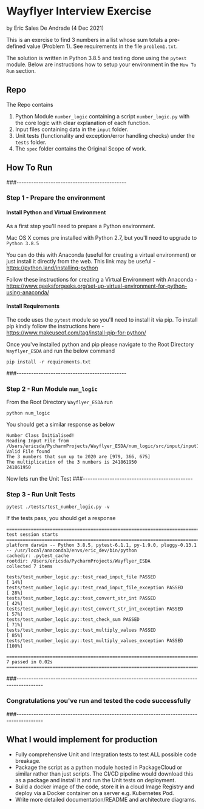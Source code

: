 # Wayflyer Interview Exercise
by Eric Sales De Andrade (4 Dec 2021)

This is an exercise to find 3 numbers in a list whose sum totals a pre-defined value (Problem 1). See requirements in the file `problem1.txt`.

The solution is written in Python 3.8.5 and testing done using the `pytest` module. Below are instructions how to setup your environment in the `How To Run` section. 

## Repo 
The Repo contains
1. Python Module `number_logic` containing a script `number_logic.py` with the core logic with clear explanation of each function.
2. Input files containing data in the `input` folder. 
3. Unit tests (functionality and exception/error handling checks) under the `tests` folder.
4. The `spec` folder contains the Original Scope of work.

## How To Run
###---------------------------------------------
### Step 1 - Prepare the environment

#### Install Python and Virtual Environment
As a first step you'll need to prepare a Python environment. 

Mac OS X comes pre installed with Python 2.7, but you'll need to upgrade to `Python 3.8.5`

You can do this with Anaconda (useful for creating a virtual environment) or just install it directly from the web. This link may be useful - https://python.land/installing-python

Follow these instructions for creating a Virtual Environment with Anaconda - https://www.geeksforgeeks.org/set-up-virtual-environment-for-python-using-anaconda/

#### Install Requirements
The code uses the `pytest` module so you'll need to install it via pip. To install pip kindly follow the instructions here - https://www.makeuseof.com/tag/install-pip-for-python/

Once you've installed python and pip please navigate to the Root Directory `Wayflyer_ESDA` and run the below command
```
pip install -r requirements.txt
```

###---------------------------------------------

### Step 2 - Run Module `num_logic`
From the Root Directory `Wayflyer_ESDA` run
```
python num_logic
```

You should get a similar response as below
```
Number Class Initialised!
Reading Input File from /Users/ericsda/PycharmProjects/Wayflyer_ESDA/num_logic/src/input/input1_short_version.txt
Valid File found
The 3 numbers that sum up to 2020 are [979, 366, 675]
The multiplication of the 3 numbers is 241861950
241861950
```

Now lets run the Unit Test
###---------------------------------------------

### Step 3 - Run Unit Tests
```
pytest ./tests/test_number_logic.py -v
```

If the tests pass, you should get a response
```
============================================================================================ test session starts ============================================================================================
platform darwin -- Python 3.8.5, pytest-6.1.1, py-1.9.0, pluggy-0.13.1 -- /usr/local/anaconda3/envs/eric_dev/bin/python
cachedir: .pytest_cache
rootdir: /Users/ericsda/PycharmProjects/Wayflyer_ESDA
collected 7 items                                                                                                                                                                                           

tests/test_number_logic.py::test_read_input_file PASSED                                                                                                                                               [ 14%]
tests/test_number_logic.py::test_read_input_file_exception PASSED                                                                                                                                     [ 28%]
tests/test_number_logic.py::test_convert_str_int PASSED                                                                                                                                               [ 42%]
tests/test_number_logic.py::test_convert_str_int_exception PASSED                                                                                                                                     [ 57%]
tests/test_number_logic.py::test_check_sum PASSED                                                                                                                                                     [ 71%]
tests/test_number_logic.py::test_multiply_values PASSED                                                                                                                                               [ 85%]
tests/test_number_logic.py::test_multiply_values_exception PASSED                                                                                                                                     [100%]

============================================================================================= 7 passed in 0.02s =============================================================================================
```
###-----------------------------------------------------------------------------------------

### Congratulations you've run and tested the code successfully
###-----------------------------------------------------------------------------------------

## What I would implement for production
- Fully comprehensive Unit and Integration tests to test
ALL possible code breakage.
- Package the script as a python module hosted in PackageCloud
or similar rather than just scripts. The CI/CD pipeline
would download this as a package and install it and run the Unit tests on deployment.
- Build a docker image of the code, store it in a cloud Image Registry and deploy via a Docker container on a server e.g. Kubernetes Pod.
- Write more detailed documentation/README and architecture diagrams.
